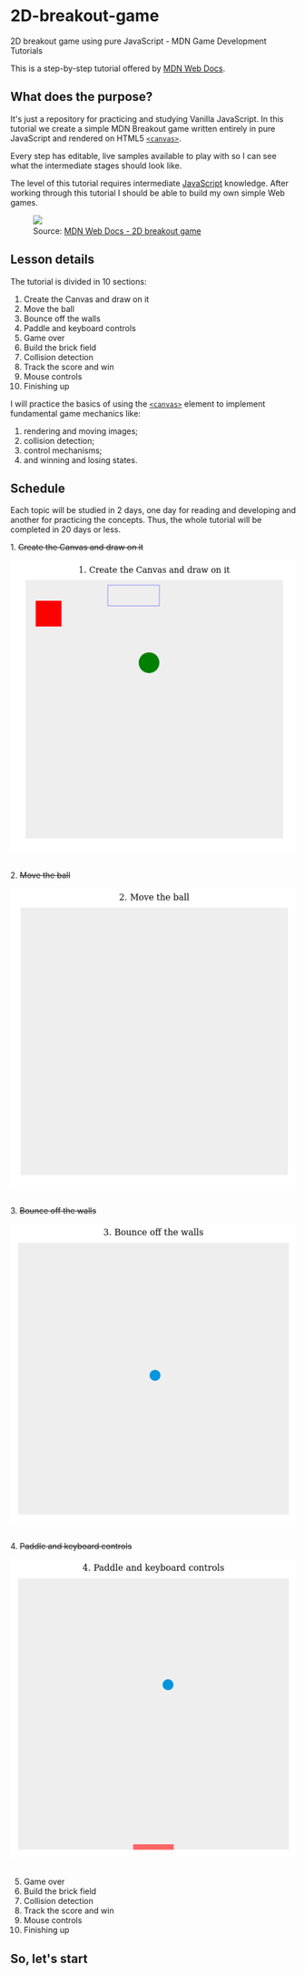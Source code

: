 # 2D-breakout-game

2D breakout game using pure JavaScript - MDN Game Development Tutorials

This is a step-by-step tutorial offered by [MDN Web Docs](https://developer.mozilla.org/en-US/).

## What does the purpose?

It's just a repository for practicing and studying Vanilla JavaScript. In this tutorial we create a simple MDN Breakout game written entirely in pure JavaScript and rendered on HTML5 [`<canvas>`](https://developer.mozilla.org/en-US/docs/Web/HTML/Element/canvas).

Every step has editable, live samples available to play with so I can see what the intermediate stages should look like.

The level of this tutorial requires intermediate [JavaScript](https://developer.mozilla.org/en-US/docs/Learn/Getting_started_with_the_web/JavaScript_basics) knowledge. After working through this tutorial I should be able to build my own simple Web games.

<figure>
<img src="https://developer.mozilla.org/en-US/docs/Games/Tutorials/2D_Breakout_game_pure_JavaScript/mdn-breakout-gameplay.png"/>

<figcaption>Source: <a href="https://developer.mozilla.org/en-US/docs/Games/Tutorials/2D_Breakout_game_pure_JavaScript">MDN Web Docs - 2D breakout game</a></figcaption>
</figure>

## Lesson details

The tutorial is divided in 10 sections:

1. Create the Canvas and draw on it
1. Move the ball
1. Bounce off the walls
1. Paddle and keyboard controls
1. Game over
1. Build the brick field
1. Collision detection
1. Track the score and win
1. Mouse controls
1. Finishing up

I will practice the basics of using the [`<canvas>`](https://developer.mozilla.org/en-US/docs/Web/HTML/Element/canvas) element to implement fundamental game mechanics like:

1. rendering and moving images;
1. collision detection;
1. control mechanisms;
1. and winning and losing states.

## Schedule

Each topic will be studied in 2 days, one day for reading and developing and another for practicing the concepts. Thus, the whole tutorial will be completed in 20 days or less.

<p> 1. <strike>Create the Canvas and draw on it</strike></p>
<img src="figures/1.png"/>

<br>
<br>

<p> 2. <strike>Move the ball</strike></p>
<img src="figures/2.gif"/>

<br>
<br>

<p>3. <strike>Bounce off the walls</strike></p>
<img src="figures/3.gif"/>

<br>
<br>

<p>4. <strike>Paddle and keyboard controls</strike></p>
<img src="figures/4.gif"/>

<br>
<br>

5. Game over
6. Build the brick field
7. Collision detection
8. Track the score and win
9. Mouse controls
10. Finishing up

<!-- <p>5. <strike>Game over</strike></p>
<img src="figures/5.gif"/>

<br>
<br> -->

<!-- <p>6. <strike>Build the brick field</strike></p>
<img src="figures/6.gif"/>

<br>
<br> -->

<!-- <p>7. <strike>Collision detection</strike></p>
<img src="figures/7.gif"/>

<br>
<br> -->

<!-- <p>8. <strike>Track the score and win</strike></p>
<img src="figures/8.gif"/>

<br>
<br> -->

<!-- <p>9. <strike>Mouse controls</strike></p>
<img src="figures/9.gif"/>

<br>
<br> -->

<!-- <p>10. <strike>Finishing up</strike></p>
<img src="figures/10.gif"/>

<br>
<br> -->

## So, let's start
